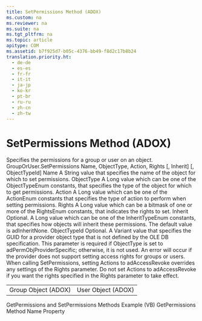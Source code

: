 ```yaml
---
title: SetPermissions Method (ADOX)
ms.custom: na
ms.reviewer: na
ms.suite: na
ms.tgt_pltfrm: na
ms.topic: article
apitype: COM
ms.assetid: b7f925d7-b05c-4376-bb49-f8d2c17b8b24
translation.priority.ht: 
  - de-de
  - es-es
  - fr-fr
  - it-it
  - ja-jp
  - ko-kr
  - pt-br
  - ru-ru
  - zh-cn
  - zh-tw
---
```

# SetPermissions Method (ADOX)
<?xml version="1.0" encoding="utf-8"?>
<developerReferenceWithSyntaxDocument xmlns="http://ddue.schemas.microsoft.com/authoring/2003/5" xmlns:xlink="http://www.w3.org/1999/xlink" xmlns:xsi="http://www.w3.org/2001/XMLSchema-instance" xsi:schemaLocation="http://ddue.schemas.microsoft.com/authoring/2003/5 http://dduestorage.blob.core.windows.net/ddueschema/developer.xsd">
  <introduction>
    <para>Specifies the permissions for a <legacyLink xlink:href="55ef0ade-68ea-4da5-8aa5-4cd27d1f6d1e">group</legacyLink> or <legacyLink xlink:href="f68e32ce-ef7c-407d-bdb5-d280947ae0e2">user</legacyLink> on an object.</para>
  </introduction>
  <syntaxSection>
    <legacySyntax>
GroupOrUser.SetPermissions Name, ObjectType, Action, Rights [, Inherit] [, ObjectTypeId]</legacySyntax>
  </syntaxSection>
  <parameters>
    <content>
      <definitionTable>
        <definedTerm> <parameterReference>Name </parameterReference></definedTerm>
        <definition>
          <para>A <languageKeyword>String</languageKeyword> value that specifies the name of the object for which to set permissions.</para>
        </definition>
        <definedTerm> <parameterReference>ObjectType </parameterReference></definedTerm>
        <definition>
          <para>A <languageKeyword>Long</languageKeyword> value which can be one of the <legacyLink xlink:href="3fdecfca-aa91-4596-ad98-610f1b7f840b">ObjectTypeEnum</legacyLink> constants, that specifies the type of the object for which to get permissions.</para>
        </definition>
        <definedTerm> <parameterReference>Action </parameterReference></definedTerm>
        <definition>
          <para>A <languageKeyword>Long</languageKeyword> value which can be one of the <legacyLink xlink:href="f948febd-c885-4621-823b-421e116fec4e">ActionEnum</legacyLink> constants that specifies the type of action to perform when setting permissions.</para>
        </definition>
        <definedTerm> <parameterReference>Rights </parameterReference></definedTerm>
        <definition>
          <para>A <languageKeyword>Long</languageKeyword> value which can be a bitmask of one or more of the <legacyLink xlink:href="55ee67c7-a583-42aa-849a-78264b4cb614">RightsEnum</legacyLink> constants, that indicates the rights to set.</para>
        </definition>
        <definedTerm> <parameterReference>Inherit </parameterReference></definedTerm>
        <definition>
          <para>Optional. A <languageKeyword>Long</languageKeyword> value which can be one of the <legacyLink xlink:href="c2f6ce79-c4b3-4d40-ac95-21025208f991">InheritTypeEnum</legacyLink> constants, that specifies how objects will inherit these permissions. The default value is <legacyBold>adInheritNone</legacyBold>.</para>
        </definition>
        <definedTerm> <parameterReference>ObjectTypeId </parameterReference></definedTerm>
        <definition>
          <para>Optional. A <languageKeyword>Variant</languageKeyword> value that specifies the GUID for a provider object type that is not defined by the OLE DB specification. This parameter is required if <parameterReference>ObjectType</parameterReference> is set to <legacyBold>adPermObjProviderSpecific</legacyBold>; otherwise, it is not used.</para>
        </definition>
      </definitionTable>
    </content>
  </parameters>
  <languageReferenceRemarks>
    <content>
      <para>An error will occur if the provider does not support setting access rights for groups or users.</para>
      <alert class="note">
        <para>When calling <legacyBold>SetPermissions</legacyBold>, setting Actions to <legacyBold>adAccessRevoke</legacyBold> overrides any settings of the <parameterReference>Rights</parameterReference> parameter. Do not set <parameterReference>Actions</parameterReference> to <legacyBold>adAccessRevoke</legacyBold> if you want the rights specified in the <parameterReference>Rights</parameterReference> parameter to take effect.</para>
      </alert>
    </content>
  </languageReferenceRemarks>
  <section>
    <title>Applies To</title>
    <content>
      <table xmlns:caps="http://schemas.microsoft.com/build/caps/2013/11">
        <tbody>
          <tr>
            <TD>
              <para>
                <link xlink:href="55ef0ade-68ea-4da5-8aa5-4cd27d1f6d1e">Group Object (ADOX)</link>
              </para>
            </TD>
            <TD>
              <para>
                <link xlink:href="f68e32ce-ef7c-407d-bdb5-d280947ae0e2">User Object (ADOX)</link>
              </para>
            </TD>
          </tr>
        </tbody>
      </table>
    </content>
  </section>
  <relatedTopics>
<link xlink:href="aa366d98-8c7a-4189-bdd8-1d663b243d33">GetPermissions and SetPermissions Methods Example (VB)</link>
<link xlink:href="df201c1f-c76a-465d-98f0-83b7fc36e6e3">GetPermissions Method</link>
<link xlink:href="81b92baf-b6b9-4f4e-9f33-4503795518cd">Name Property</link>
</relatedTopics>
</developerReferenceWithSyntaxDocument>